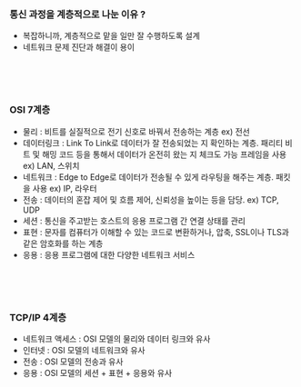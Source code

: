 ### 통신 과정을 계층적으로 나눈 이유 ?

- 복잡하니까, 계층적으로 맡을 일만 잘 수행하도록 설계
- 네트워크 문제 진단과 해결이 용이

<br><br><br>

### OSI 7계층

- 물리 : 비트를 실질적으로 전기 신호로 바꿔서 전송하는 계층 ex) 전선
- 데이터링크 : Link To Link로 데이터가 잘 전송되었는 지 확인하는 계층. 패리티 비트 및 해밍 코드 등을 통해서 데이터가 온전히 왔는 지 체크도 가능 프레임을 사용 ex) LAN, 스위치
- 네트워크 : Edge to Edge로 데이터가 전송될 수 있게 라우팅을 해주는 계층. 패킷을 사용 ex) IP, 라우터
- 전송 : 데이터의 혼잡 제어 및 흐름 제어, 신뢰성을 높이는 등을 담당. ex) TCP, UDP
- 세션 : 통신을 주고받는 호스트의 응용 프로그램 간 연결 상태를 관리
- 표현 : 문자를 컴퓨터가 이해할 수 있는 코드로 변환하거나, 압축, SSL이나 TLS과 같은 암호화를 하는 계층
- 응용 : 응용 프로그램에 대한 다양한 네트워크 서비스

<br><br><br>

### TCP/IP 4계층

- 네트워크 액세스 : OSI 모델의 물리와 데이터 링크와 유사
- 인터넷 : OSI 모델의 네트워크와 유사
- 전송 : OSI 모델의 전송과 유사
- 응용 : OSI 모델의 세션 + 표현 + 응용와 유사
